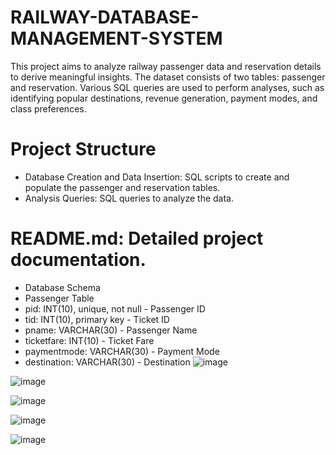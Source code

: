 # RAILWAY-DATABASE-MANAGEMENT-SYSTEM
This project aims to analyze railway passenger data and reservation details to derive meaningful insights. The dataset consists of two tables: passenger and reservation. Various SQL queries are used to perform analyses, such as identifying popular destinations, revenue generation, payment modes, and class preferences.

# Project Structure
- Database Creation and Data Insertion: SQL scripts to create and populate the passenger and reservation tables.
- Analysis Queries: SQL queries to analyze the data.
# README.md: Detailed project documentation.
- Database Schema
- Passenger Table
- pid: INT(10), unique, not null - Passenger ID
- tid: INT(10), primary key - Ticket ID
- pname: VARCHAR(30) - Passenger Name
- ticketfare: INT(10) - Ticket Fare
- paymentmode: VARCHAR(30) - Payment Mode
- destination: VARCHAR(30) - Destination
![image](https://github.com/user-attachments/assets/c22470a2-b3ad-40ab-9bbb-194e7bf80b44)

![image](https://github.com/user-attachments/assets/09dfc222-b3a6-43d8-9afd-6dd9955cbdf7)

![image](https://github.com/user-attachments/assets/07bde9fb-03e7-44db-8dd7-0968f861d6f8)

![image](https://github.com/user-attachments/assets/f347dd65-e1fd-4533-a4cd-e29a61844e19)

![image](https://github.com/user-attachments/assets/de24812d-60b9-4d07-ab14-b6ac5095f06c)

